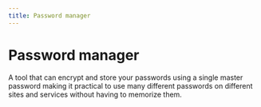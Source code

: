 ```yaml
---
title: Password manager
---
```

# Password manager

A tool that can encrypt and store your passwords using a single master password making it practical to use many different passwords on different sites and services without having to memorize them.